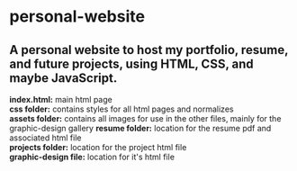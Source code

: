 # personal-website
## A personal website to host my portfolio, resume, and future projects, using HTML, CSS, and maybe JavaScript.
**index.html:** main html page\
**css folder:** contains styles for all html pages and normalizes\
**assets folder:** contains all images for use in the other files, mainly for the graphic-design gallery
**resume folder:** location for the resume pdf and associated html file\
**projects folder:** location for the project html file\
**graphic-design file:** location for it's html file
